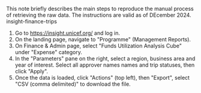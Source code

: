 This note briefly describes the main steps to reproduce the manual process of retrieving the raw data. The 
instructions are valid as of DEcember 2024.
insight-finance-trips  
1.  Go to https://insight.unicef.org/ and log in.
2.  On the landing page, navigate to "Programme" (Management Reports).
3.  On Finance & Admin page, select "Funds Utilization Analysis Cube" under "Expense" category.
4.  In the "Parameters" pane on the right, select a region, business area and year of interest. Select all 
approver names names and trip statuses, then click "Apply".
5.  Once the data is loaded, click "Actions" (top left), then "Export", select "CSV (comma delimited)" to 
download the file.
